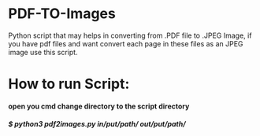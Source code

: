 # PDF-TO-Images
Python script that may helps in converting from .PDF file to .JPEG Image, if you have pdf files and want convert each page in these files as an JPEG image use this script.  


# How to run Script: 
#### open you cmd change directory to the script directory
##### $ python3 pdf2images.py in/put/path/ out/put/path/
